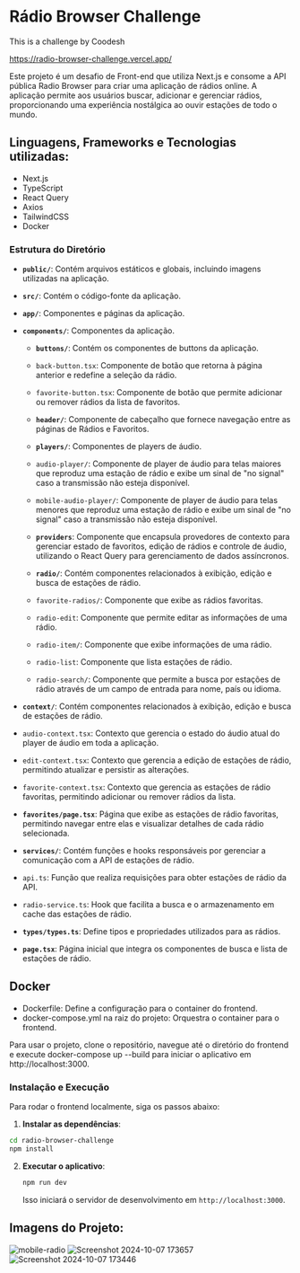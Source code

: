 # Rádio Browser Challenge

This is a challenge by Coodesh

https://radio-browser-challenge.vercel.app/

Este projeto é um desafio de Front-end que utiliza Next.js e consome a API pública Radio Browser para criar uma aplicação de rádios online. A aplicação permite aos usuários buscar, adicionar e gerenciar rádios, proporcionando uma experiência nostálgica ao ouvir estações de todo o mundo.

## Linguagens, Frameworks e Tecnologias utilizadas:

- Next.js
- TypeScript
- React Query
- Axios
- TailwindCSS
- Docker

### Estrutura do Diretório

- **`public/`**: Contém arquivos estáticos e globais, incluindo imagens utilizadas na aplicação.
- **`src/`**: Contém o código-fonte da aplicação.
- **`app/`**: Componentes e páginas da aplicação.
- **`components/`**: Componentes da aplicação.

  - **`buttons/`**: Contém os componentes de buttons da aplicação.
  - `back-button.tsx`: Componente de botão que retorna à página anterior e redefine a seleção da rádio.
  - `favorite-button.tsx`: Componente de botão que permite adicionar ou remover rádios da lista de favoritos.

  - **`header/`**: Componente de cabeçalho que fornece navegação entre as páginas de Rádios e Favoritos.

  - **`players/`**: Componentes de players de áudio.
  - `audio-player/`: Componente de player de áudio para telas maiores que reproduz uma estação de rádio e exibe um sinal de "no signal" caso a transmissão não esteja disponível.
  - `mobile-audio-player/`: Componente de player de áudio para telas menores que reproduz uma estação de rádio e exibe um sinal de "no signal" caso a transmissão não esteja disponível.

  - **`providers`**: Componente que encapsula provedores de contexto para gerenciar estado de favoritos, edição de rádios e controle de áudio, utilizando o React Query para gerenciamento de dados assíncronos.

  - **`radio/`**: Contém componentes relacionados à exibição, edição e busca de estações de rádio.
  - `favorite-radios/`: Componente que exibe as rádios favoritas.
  - `radio-edit`: Componente que permite editar as informações de uma rádio.
  - `radio-item/`: Componente que exibe informações de uma rádio.
  - `radio-list`: Componente que lista estações de rádio.
  - `radio-search/`: Componente que permite a busca por estações de rádio através de um campo de entrada para nome, país ou idioma.

- **`context/`**: Contém componentes relacionados à exibição, edição e busca de estações de rádio.
- `audio-context.tsx`: Contexto que gerencia o estado do áudio atual do player de áudio em toda a aplicação.
- `edit-context.tsx`: Contexto que gerencia a edição de estações de rádio, permitindo atualizar e persistir as alterações.
- `favorite-context.tsx`: Contexto que gerencia as estações de rádio favoritas, permitindo adicionar ou remover rádios da lista.

- **`favorites/page.tsx`**: Página que exibe as estações de rádio favoritas, permitindo navegar entre elas e visualizar detalhes de cada rádio selecionada.

- **`services/`**: Contém funções e hooks responsáveis por gerenciar a comunicação com a API de estações de rádio.
- `api.ts`: Função que realiza requisições para obter estações de rádio da API.
- `radio-service.ts`: Hook que facilita a busca e o armazenamento em cache das estações de rádio.

- **`types/types.ts`**: Define tipos e propriedades utilizados para as rádios.

- **`page.tsx`**: Página inicial que integra os componentes de busca e lista de estações de rádio.

## Docker

- Dockerfile: Define a configuração para o container do frontend.
- docker-compose.yml na raiz do projeto: Orquestra o container para o frontend.

Para usar o projeto, clone o repositório, navegue até o diretório do frontend e execute docker-compose up --build para iniciar o aplicativo em http://localhost:3000.

### Instalação e Execução

Para rodar o frontend localmente, siga os passos abaixo:

1. **Instalar as dependências**:

```bash
cd radio-browser-challenge
npm install
```

2. **Executar o aplicativo**:

   ```bash
   npm run dev
   ```

   Isso iniciará o servidor de desenvolvimento em `http://localhost:3000`.

## Imagens do Projeto:

![mobile-radio](https://github.com/user-attachments/assets/e25d5009-4f88-4b30-89d2-72027e3d7bbd)
![Screenshot 2024-10-07 173657](https://github.com/user-attachments/assets/b523a6c7-7dcb-41a3-88dd-f001cfce647e)
![Screenshot 2024-10-07 173446](https://github.com/user-attachments/assets/b678400b-e663-408e-b219-35510dfd7518)
